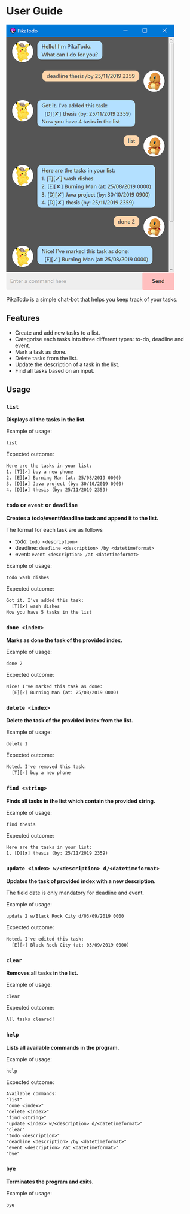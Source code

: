 # User Guide

![Screenshot](Ui.png)

PikaTodo is a simple chat-bot that helps you keep track of your tasks.

## Features 
- Create and add new tasks to a list.
- Categorise each tasks into three different types: to-do, deadline and event.
- Mark a task as done.
- Delete tasks from the list.
- Update the description of a task in the list.
- Find all tasks based on an input.

## Usage

### `list`
**Displays all the tasks in the list.**

Example of usage:
```
list
```

Expected outcome:
```
Here are the tasks in your list:
1. [T][✓] buy a new phone
2. [E][✘] Burning Man (at: 25/08/2019 0000)
3. [D][✘] Java project (by: 30/10/2019 0900)
4. [D][✘] thesis (by: 25/11/2019 2359)
```


### `todo` or `event` or `deadline`
**Creates a todo/event/deadline task and append it to the list.**

The format for each task are as follows
- todo: `todo <description>`
- deadline: `deadline <description> /by <datetimeformat>`
- event: `event <description> /at <datetimeformat>`

Example of usage:
```
todo wash dishes
```

Expected outcome:
```
Got it. I've added this task:
  [T][✘] wash dishes
Now you have 5 tasks in the list
```

### `done <index>`
**Marks as done the task of the provided index.**

Example of usage:
```
done 2
```

Expected outcome:
```
Nice! I've marked this task as done:
  [E][✓] Burning Man (at: 25/08/2019 0000)
```

### `delete <index>`
**Delete the task of the provided index from the list.**

Example of usage:
```
delete 1
```

Expected outcome:
```
Noted. I've removed this task:
  [T][✓] buy a new phone
```

### `find <string>`
**Finds all tasks in the list which contain the provided string.**

Example of usage:
```
find thesis
```

Expected outcome:
```
Here are the tasks in your list:
1. [D][✘] thesis (by: 25/11/2019 2359)
```

### `update <index> w/<description> d/<datetimeformat>`
**Updates the task of provided index with a new description.**

The field date is only mandatory for deadline and event.

Example of usage:
```
update 2 w/Black Rock City d/03/09/2019 0000
```

Expected outcome:
```
Noted. I've edited this task:
  [E][✓] Black Rock City (at: 03/09/2019 0000)
```
### `clear`
**Removes all tasks in the list.**

Example of usage:
```
clear
```

Expected outcome:
```
All tasks cleared!
```

### `help`
**Lists all available commands in the program.**

Example of usage:
```
help
```

Expected outcome:
```
Available commands:
"list"
"done <index>"
"delete <index>"
"find <string>"
"update <index> w/<description> d/<datetimeformat>"
"clear"
"todo <description>"
"deadline <description> /by <datetimeformat>"
"event <description> /at <datetimeformat>"
"bye"
```


### `bye`
**Terminates the program and exits.**

Example of usage:
```
bye
```